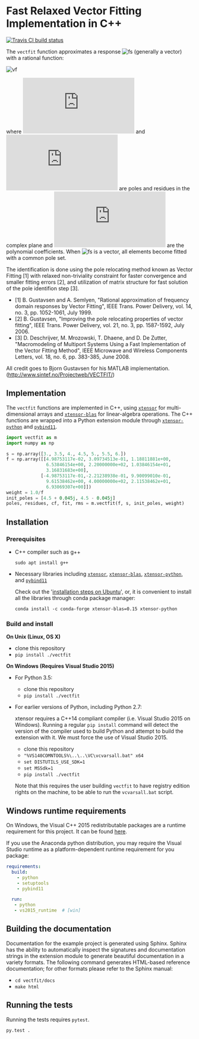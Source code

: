 # Fast Relaxed Vector Fitting Implementation in C++

[![Travis CI build status](https://travis-ci.org/liangjg/vectfit)](https://travis-ci.org/liangjg/vectfit)

The `vectfit` function approximates a response ![fs](https://latex.codecogs.com/gif.latex?\mathbf{f}(s))
(generally a vector) with a rational function:

![vf](https://latex.codecogs.com/gif.latex?\mathbf{f}(s)&space;\approx&space;\sum_{j=1}^{N}&space;\frac{\mathbf{r}_j}{s-p_j}&space;&plus;&space;\sum_{n=0}^{Nc}&space;\mathbf{c}_n&space;s^{n})

where ![pj](https://latex.codecogs.com/gif.latex?p_j) and
![rj](https://latex.codecogs.com/gif.latex?r_j) are poles and residues in
the complex plane and ![cn](https://latex.codecogs.com/gif.latex?c_n) are
the polynomial coefficients.
When ![fs](https://latex.codecogs.com/gif.latex?\mathbf{f}(s)) is a vector, all
elements become fitted with a common pole set.

The identification is done using the pole relocating method known as Vector
Fitting [1] with relaxed non-triviality constraint for faster convergence
and smaller fitting errors [2], and utilization of matrix structure for fast
solution of the pole identifion step [3].

- [1] B. Gustavsen and A. Semlyen, "Rational approximation of frequency
    domain responses by Vector Fitting", IEEE Trans. Power Delivery,
    vol. 14, no. 3, pp. 1052-1061, July 1999.
- [2] B. Gustavsen, "Improving the pole relocating properties of vector
    fitting", IEEE Trans. Power Delivery, vol. 21, no. 3, pp. 1587-1592,
    July 2006.
- [3] D. Deschrijver, M. Mrozowski, T. Dhaene, and D. De Zutter,
    "Macromodeling of Multiport Systems Using a Fast Implementation of
    the Vector Fitting Method", IEEE Microwave and Wireless Components
    Letters, vol. 18, no. 6, pp. 383-385, June 2008.

All credit goes to Bjorn Gustavsen for his MATLAB implementation.
(http://www.sintef.no/Projectweb/VECTFIT/)


## Implementation

The `vectfit` functions are implemented in C++, using [`xtensor`](https://github.com/QuantStack/xtensor)
for multi-dimensional arrays and [`xtensor-blas`](https://github.com/QuantStack/xtensor-blas)
for linear-algebra operations.
The C++ functions are wrapped into a Python extension module through
[`xtensor-python`](https://github.com/QuantStack/xtensor-python) and
[`pybind11`](https://github.com/pybind/pybind11).

``` python
import vectfit as m
import numpy as np

s = np.array([3., 3.5, 4., 4.5, 5., 5.5, 6.])
f = np.array([[4.98753117e-02, 3.09734513e-01, 1.18811881e+00,
               6.53846154e+00, 2.20000000e+02, 1.03846154e+01,
               3.16831683e+00],
             [-4.98753117e-01,-2.21238938e-01, 9.90099010e-01,
               9.61538462e+00, 4.00000000e+02, 2.11538462e+01,
               6.93069307e+00]])
weight = 1.0/f
init_poles = [4.5 + 0.045j, 4.5 - 0.045j]
poles, residues, cf, fit, rms = m.vectfit(f, s, init_poles, weight)
```

## Installation

### Prerequisites

- C++ compiler such as g++

  `sudo apt install g++`

- Necessary libraries including [`xtensor`](https://github.com/QuantStack/xtensor),
  [`xtensor-blas`](https://github.com/QuantStack/xtensor-blas),
  [`xtensor-python`](https://github.com/QuantStack/xtensor-python), and
  [`pybind11`](https://github.com/pybind/pybind11)

  Check out the '[installation steps on Ubuntu](./tools/ci/travis-install.sh)', or,
it is convenient to install all the libraries through conda package manager:

  `conda install -c conda-forge xtensor-blas=0.15 xtensor-python`

### Build and install

**On Unix (Linux, OS X)**

 - clone this repository
 - `pip install ./vectfit`

**On Windows (Requires Visual Studio 2015)**

 - For Python 3.5:
     - clone this repository
     - `pip install ./vectfit`
 - For earlier versions of Python, including Python 2.7:

   xtensor requires a C++14 compliant compiler (i.e. Visual Studio 2015 on
   Windows). Running a regular `pip install` command will detect the version
   of the compiler used to build Python and attempt to build the extension
   with it. We must force the use of Visual Studio 2015.

     - clone this repository
     - `"%VS140COMNTOOLS%\..\..\VC\vcvarsall.bat" x64`
     - `set DISTUTILS_USE_SDK=1`
     - `set MSSdk=1`
     - `pip install ./vectfit`

   Note that this requires the user building `vectfit` to have registry edition
   rights on the machine, to be able to run the `vcvarsall.bat` script.


## Windows runtime requirements

On Windows, the Visual C++ 2015 redistributable packages are a runtime
requirement for this project. It can be found [here](https://www.microsoft.com/en-us/download/details.aspx?id=48145).

If you use the Anaconda python distribution, you may require the Visual Studio
runtime as a platform-dependent runtime requirement for you package:

```yaml
requirements:
  build:
    - python
    - setuptools
    - pybind11

  run:
   - python
   - vs2015_runtime  # [win]
```

## Building the documentation

Documentation for the example project is generated using Sphinx. Sphinx has the
ability to automatically inspect the signatures and documentation strings in
the extension module to generate beautiful documentation in a variety formats.
The following command generates HTML-based reference documentation; for other
formats please refer to the Sphinx manual:

 - `cd vectfit/docs`
 - `make html`

## Running the tests

Running the tests requires `pytest`.

```bash
py.test .
```
